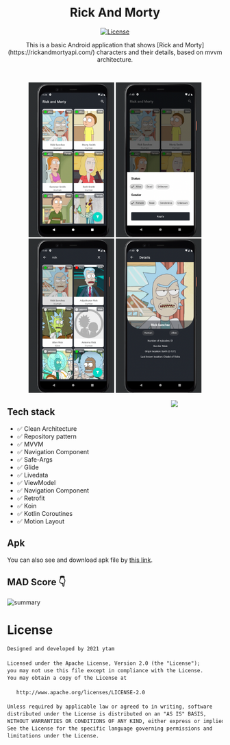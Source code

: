 <h1 align="center">Rick And Morty</h1>

<p align="center">
  <a href="https://opensource.org/licenses/Apache-2.0"><img alt="License" src="https://img.shields.io/badge/License-Apache%202.0-blue.svg"/></a>
</p>

<p align="center">  
This is a basic Android application that shows [Rick and Morty](https://rickandmortyapi.com/) characters and their details, based on mvvm architecture.

</p>
</br>

 <p align="center">
  <img src="./arts/list.png" width="200">
  <img src="./arts/filter.png" width="200">
  <img src="./arts/search.png" width="200">
  <img src="./arts/detail.png" width="200">
</p>


<img src="/arts/rickandmorty.gif" align="right"  width="24%"/>

## Tech stack
* ✅ Clean Architecture
* ✅ Repository pattern
* ✅ MVVM
* ✅ Navigation Component
* ✅ Safe-Args
* ✅ Glide
* ✅ Livedata
* ✅ ViewModel
* ✅ Navigation Component
* ✅ Retrofit
* ✅ Koin
* ✅ Kotlin Coroutines
* ✅ Motion Layout

## Apk
You can also see and download apk file by [this link](https://github.com/ytam/RickAndMorty/blob/main/rickandmorty.apk).

## MAD Score 👇
![summary](https://github.com/ytam/RickAndMorty/blob/main/mad_scorecard.png)

# License
```xml
Designed and developed by 2021 ytam

Licensed under the Apache License, Version 2.0 (the "License");
you may not use this file except in compliance with the License.
You may obtain a copy of the License at

   http://www.apache.org/licenses/LICENSE-2.0

Unless required by applicable law or agreed to in writing, software
distributed under the License is distributed on an "AS IS" BASIS,
WITHOUT WARRANTIES OR CONDITIONS OF ANY KIND, either express or implied.
See the License for the specific language governing permissions and
limitations under the License.
```

